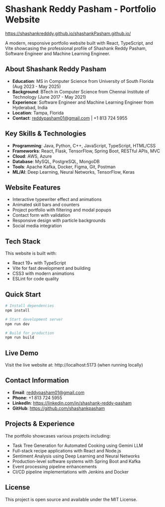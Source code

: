 # Shashank Reddy Pasham - Portfolio Website

https://shashankredddy.github.io/shashankPasham.github.io/

A modern, responsive portfolio website built with React, TypeScript, and Vite showcasing the professional profile of Shashank Reddy Pasham, Software Engineer and Machine Learning Engineer.

## About Shashank Reddy Pasham

- **Education**: MS in Computer Science from University of South Florida (Aug 2023 - May 2025)
- **Background**: BTech in Computer Science from Chennai Institute of Technology (June 2017 - May 2021)
- **Experience**: Software Engineer and Machine Learning Engineer from Hyderabad, India
- **Location**: Tampa, Florida
- **Contact**: reddypasham01@gmail.com | +1 813 724 5955

## Key Skills & Technologies

- **Programming**: Java, Python, C++, JavaScript, TypeScript, HTML/CSS
- **Frameworks**: React, Flask, TensorFlow, Spring Boot, RESTful APIs, MVC
- **Cloud**: AWS, Azure
- **Database**: MySQL, PostgreSQL, MongoDB
- **Tools**: Apache Kafka, Docker, Figma, Git, Postman
- **ML/AI**: Deep Learning, Neural Networks, TensorFlow, Keras

## Website Features

- Interactive typewriter effect and animations
- Animated skill bars and counters
- Project portfolio with filtering and modal popups
- Contact form with validation
- Responsive design with particle backgrounds
- Social media integration

## Tech Stack

This website is built with:

- React 19+ with TypeScript
- Vite for fast development and building
- CSS3 with modern animations
- ESLint for code quality

## Quick Start

```bash
# Install dependencies
npm install

# Start development server
npm run dev

# Build for production
npm run build
```

## Live Demo

Visit the live website at: http://localhost:5173 (when running locally)

## Contact Information

- **Email**: reddypasham01@gmail.com
- **Phone**: +1 813 724 5955
- **LinkedIn**: https://linkedin.com/in/shashank-reddy-pasham
- **GitHub**: https://github.com/shashankpasham

## Projects & Experience

The portfolio showcases various projects including:

- Task Tree Generation for Automated Cooking using Gemini LLM
- Full-stack recipe applications with React and Node.js
- Sentiment Analysis using Deep Learning and Neural Networks
- Production-level software systems with Spring Boot and Kafka
- Event processing pipeline enhancements
- CI/CD pipeline implementations with Jenkins and Docker

## License

This project is open source and available under the MIT License.
